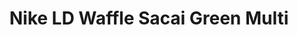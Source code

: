 ---
layout: post
title: "Nike LD Waffle Sacai Green Multi"
img: "https://stockx.imgix.net/Nike-LD-Waffle-Sacai-Green-Multi.jpg?fit=fill&bg=FFFFFF&w=300&h=214&auto=format,compress&trim=color&q=90&dpr=2&updated_at=1551106699"
release: "Mar 7"
new: "False"
url: "nike-ld-waffle-sacai-green-multi"
sec0: "Similar Shoes"
name00: "adidas Top Ten Star Wars Luke Skywalker" 
url00: "adidas-top-ten-luke-skywalker"
img00: "Adidas-Top-Ten-Luke-Skywalker.png"
name01: "Jordan XXXII Low Gordon St." 
url01: "air-jordan-xxxii-low-gordon-st"
img01: "Air-Jordan-XXXII-Low-Gordon-St.png"
name02: "Nike SB Blazer Low Call Me 917 Summit White" 
url02: "nike-sb-blazer-low-call-me-917-summit-white"
img02: "Nike-SB-Blazer-Low-Call-Me-917-Summit-White.png"
name03: "Nike Hyperlive Net Collectors Society NCS" 
url03: "nike-hyperlive-net-collectors-society-ncs"
img03: "Nike-Hyperlive-Net-Collectors-Society-NCS.jpg"
name04: "Nike Dunk SB High Papa Bear" 
url04: "nike-dunk-sb-high-papa-bear"
img04: "Nike-Dunk-SB-High-Three-Bears-Papa.jpg"

sec2: "Higher Tops"
name20: "Jordan 2 Retro Alternate 87 (GS)" 
url20: "jordan-2-retro-alternate-87-gs"
img20: "Air-Jordan-2-Retro-Alternate-87-GS.jpg"
name21: "Nike Dunk SB High Brown Ale" 
url21: "nike-dunk-sb-high-brown-ale"
img21: "Nike-Dunk-SB-High-Brown-Ale.jpg"
name22: "Air Force 1 Mid Flax (2016)" 
url22: "nike-air-force-1-mid-flax-2016"
img22: "Nike-Air-Force-1-Mid-Flax-2016.png"
name23: "Jordan 2 Retro Vashtie Kola Lavender (GS)" 
url23: "jordan-2-retro-vashtie-kola-lavender-gs"
img23: "Air-Jordan-2-Retro-Vashtie.jpg"
name24: "Jordan 1 Retro BHM (2017)" 
url24: "air-jordan-1-retro-bhm-2017"
img24: "Air-Jordan-1-Retro-BHM-2017.png"

sec3: "Lower Tops"
name30: "Vans Slip On Peanuts Snoopy" 
url30: "vans-slip-on-peanuts-snoopy"
img30: "Vans-Slip-On-Peanuts-Snoopy.png"
name31: "Nike SB Blazer Low Call Me 917 Summit White" 
url31: "nike-sb-blazer-low-call-me-917-summit-white"
img31: "Nike-SB-Blazer-Low-Call-Me-917-Summit-White.png"
name32: "Air Max 1 Ultra Wolf Grey" 
url32: "nike-air-max-1-ultra-wolf-grey"
img32: "Nike-Air-Max-1-Ultra-Wolf-Grey.png"
name33: "Vans Authentic Supreme Black Checker Logo" 
url33: "vans-authentic-supreme-black-checker-logo"
img33: "Vans-Authentic-Supreme-Black-Checker-Logo.png"
name34: "Reebok Ventilator END Husky" 
url34: "reebok-ventilator-end-husky"
img34: "Reebok-Ventilator-END-Husky.jpg"

sec4: "More Red"
name40: "adidas Harden LS Sweet Life" 
url40: "adidas-harden-ls-sweet-life"
img40: "Adidas-Harden-LS-Sweet-Life.png"
name41: "Air Tech Challenge III Wimbeldon Gold" 
url41: "air-tech-challenge-iii-wimbeldon-gold"
img41: "Nike-Air-Tech-Challenge-III-Wimbeldon-Gold.jpg"
name42: "Vans Sk8-Hi Veggie Tan" 
url42: "vans-sk8-hi-veggie-tan"
img42: "Vans-Sk8-Hi-Veggie-Tan.png"
name43: "Jordan 1 Retro Levi's (W/ No Pants and T-Shirt)" 
url43: "jordan-1-retro-levi-s"
img43: "Air-Jordan-1-Retro-Levis-Pack.jpg"
name44: "Jordan Why Not Zer0.1 Cotton Shot" 
url44: "air-jordan-why-not-zer0-1-cotton-shot"
img44: "Air-Jordan-Why-Not-Zer0-1-Cotton-Shot.png"

sec5: "More Blue"
name50: "Kobe 8 Pit Viper" 
url50: "kobe-8-pit-viper"
img50: "Nike-Kobe-8-Pit-Viper.jpg"
name51: "Kobe 11 Elite Low Tinker" 
url51: "kobe-11-elite-low-tinker"
img51: "Nike-Kobe-11-Tinker.jpg"
name52: "Kobe 11 Elite Low BHM (2016)" 
url52: "kobe-11-elite-low-bhm-2016"
img52: "Nike-Kobe-11-BHM-2016.jpg"
name53: "Nike Hyperlive Net Collectors Society NCS" 
url53: "nike-hyperlive-net-collectors-society-ncs"
img53: "Nike-Hyperlive-Net-Collectors-Society-NCS.jpg"
name54: "Kobe 11 Brave Blue" 
url54: "kobe-11-brave-blue"
img54: "Nike-Kobe-11-Brave-Blue.jpg"

sec1: "Matching Streetwear"
name10: "Supreme Payphone Tee Black" 
url10: "supreme-payphone-tee-black"
img10: "products/streetwear/Supreme-Payphone-Tee-Black.jpg"
name11: "Kith Nike Swoosh Hoodie Black" 
url11: "kith-nike-swoosh-hoodie-black"
img11: "products/streetwear/Kith-Nike-Swoosh-Hoodie-Black.jpg"
name12: "Supreme Pique Crewneck (FW18) Black" 
url12: "supreme-pique-crewneck-fw18-black"
img12: "products/streetwear/Supreme-Pique-Crewneck-Black-1.jpg"
name13: "Supreme Faux Fur Repeater Bomber Brown" 
url13: "supreme-faux-fur-repeater-bomber-brown"
img13: "products/streetwear/Supreme-Faux-Fur-Repeater-Bomber-Brown.jpg"
name14: "Bape Dot Camo Big Ape Head L/S Tee Black" 
url14: "bape-dot-camo-big-ape-head-l-s-tee-black"
img14: "products/streetwear/Bape-Dot-Camo-Big-Ape-Head-L-S-Tee-Black.jpg"

---